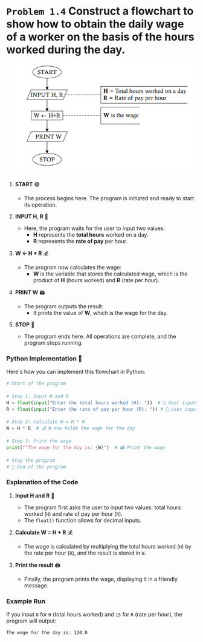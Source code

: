 # `Problem 1.4` Construct a flowchart to show how to obtain the daily wage of a worker on the basis of the hours worked during the day.
<p align="center">
<img src="./images/problem1.4.PNG">
</p>

1. **START** 🟢
   - The process begins here. The program is initiated and ready to start its operation.

2. **INPUT H, R** 📝
   - Here, the program waits for the user to input two values:
     - **H** represents the **total hours** worked on a day.
     - **R** represents the **rate of pay** per hour.

3. **W ← H * R** 💰
   - The program now calculates the wage:
     - **W** is the variable that stores the calculated wage, which is the product of **H** (hours worked) and **R** (rate per hour).

4. **PRINT W** 🖨️
   - The program outputs the result:
     - It prints the value of **W**, which is the wage for the day.

5. **STOP** 🔴
   - The program ends here. All operations are complete, and the program stops running.

### Python Implementation 🐍

Here's how you can implement this flowchart in Python:

```python
# Start of the program

# Step 1: Input H and R
H = float(input("Enter the total hours worked (H): "))  # 📝 User inputs the total hours worked
R = float(input("Enter the rate of pay per hour (R): ")) # 📝 User inputs the rate per hour

# Step 2: Calculate W = H * R
W = H * R  # 💰 W now holds the wage for the day

# Step 3: Print the wage
print(f"The wage for the day is: {W}")  # 🖨️ Print the wage

# Stop the program
# 🔴 End of the program
```

### Explanation of the Code

1. **Input H and R** 📝
   - The program first asks the user to input two values: total hours worked (`H`) and rate of pay per hour (`R`).
   - The `float()` function allows for decimal inputs.

2. **Calculate W = H * R** 💰
   - The wage is calculated by multiplying the total hours worked (`H`) by the rate per hour (`R`), and the result is stored in `W`.

3. **Print the result** 🖨️
   - Finally, the program prints the wage, displaying it in a friendly message.

### Example Run
If you input `8` for `H` (total hours worked) and `15` for `R` (rate per hour), the program will output:

```
The wage for the day is: 120.0
```